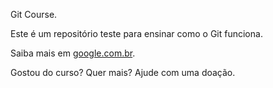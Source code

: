 Git Course.

Este é um repositório teste para ensinar como o Git funciona.

Saiba mais em [google.com.br](google.com.br).

Gostou do curso? Quer mais? Ajude com uma doação.
